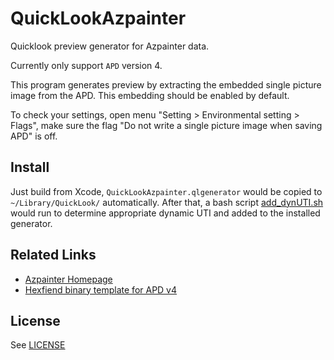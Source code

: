 # QuickLookAzpainter

Quicklook preview generator for Azpainter data.

Currently only support `APD` version 4.

This program generates preview by extracting the embedded single picture image from the APD. This embedding should be enabled by default. 

To check your settings, open menu "Setting > Environmental setting > Flags", make sure the flag "Do not write a single picture image when saving APD" is off.

## Install

Just build from Xcode, `QuickLookAzpainter.qlgenerator` would be copied to `~/Library/QuickLook/` automatically. After that, a bash script [add_dynUTI.sh](./add_dynUTI.sh) would run to determine appropriate dynamic UTI and added to the installed generator.

## Related Links

- [Azpainter Homepage](http://azsky2.html.xdomain.jp/soft/azpainter.html)
- [Hexfiend binary template for APD v4](https://github.com/lincerely/HexFiend_templates/blob/master/APDv4.tcl)

## License

See [LICENSE](./LICENSE)

